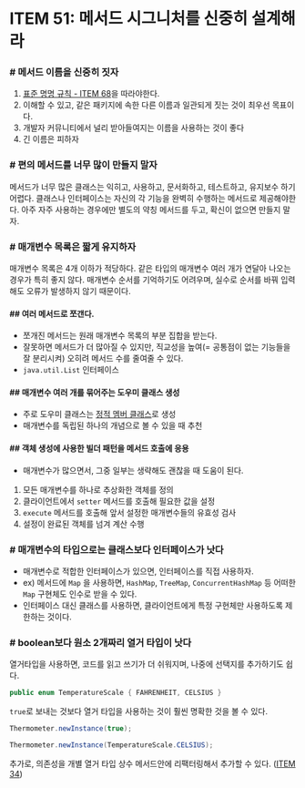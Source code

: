 # ITEM 51: 메서드 시그니처를 신중히 설계해라

### # 메서드 이름을 신중히 짓자

1. [표준 명명 규칙 - ITEM 68]()을 따라야한다.
2. 이해할 수 있고, 같은 패키지에 속한 다른 이름과 일관되게 짓는 것이 최우선 목표이다.
3. 개발자 커뮤니티에서 널리 받아들여지는 이름을 사용하는 것이 좋다
4. 긴 이름은 피하자

### # 편의 메서드를 너무 많이 만들지 말자

메서드가 너무 많은 클래스는 익히고, 사용하고, 문서화하고, 테스트하고, 유지보수 하기 어렵다.
클래스나 인터페이스는 자신의 각 기능을 완벽히 수행하는 메서드로 제공해야한다.
아주 자주 사용하는 경우에만 별도의 약칭 메서드를 두고, 확신이 없으면 만들지 말자.

### # 매개변수 목록은 짧게 유지하자

매개변수 목록은 4개 이하가 적당하다.
같은 타입의 매개변수 여러 개가 연달아 나오는 경우가 특히 좋지 않다. 매개변수 순서를 기억하기도 어려우며, 실수로 순서를 바꿔 입력해도 오류가 발생하지 않기 때문이다.

#### ## 여러 메서드로 쪼갠다.

- 쪼개진 메서드는 원래 매개변수 목록의 부분 집합을 받는다.
- 잘못하면 메서드가 더 많아질 수 있지만, 직교성을 높여(= 공통점이 없는 기능들을 잘 분리시켜) 오히려 메서드 수를 줄여줄 수 있다.
- `java.util.List` 인터페이스

#### ## 매개변수 여러 개를 묶어주는 도우미 클래스 생성

- 주로 도우미 클래스는 [정적 멤버 클래스](https://github.com/dh00023/TIL/blob/master/Java/effective_java/2021-02-14-favor-static-memeber.md)로 생성
- 매개변수를 독립된 하나의 개념으로 볼 수 있을 때 추천

#### ## 객체 생성에 사용한 빌더 패턴을 메서드 호출에 응용

- 매개변수가 많으면서, 그중 일부는 생략해도 괜찮을 때 도움이 된다.

1. 모든 매개변수를 하나로 추상화한 객체를 정의
2. 클라이언트에서 `setter` 메서드를 호출해 필요한 값을 설정
3. `execute` 메서드를 호출해 앞서 설정한 매개변수들의 유효성 검사
4. 설정이 완료된 객체를 넘겨 계산 수행

### # 매개변수의 타입으로는 클래스보다 인터페이스가 낫다

- 매개변수로 적합한 인터페이스가 있으면, 인터페이스를 직접 사용하자.
- ex) 메서드에 `Map` 을 사용하면, `HashMap`, `TreeMap`, `ConcurrentHashMap` 등 어떠한 `Map` 구현체도 인수로 받을 수 있다.
- 인터페이스 대신 클래스를 사용하면, 클라이언트에게 특정 구현체만 사용하도록 제한하는 것이다.

### # boolean보다 원소 2개짜리 열거 타입이 낫다

열거타입을 사용하면, 코드를 읽고 쓰기가 더 쉬워지며, 나중에 선택지를 추가하기도 쉽다.

```java
public enum TemperatureScale { FAHRENHEIT, CELSIUS }
```

`true`로 보내는 것보다 열거 타입을 사용하는 것이 훨씬 명확한 것을 볼 수 있다.

```java
Thermometer.newInstance(true);
```

```java
Thermometer.newInstance(TemperatureScale.CELSIUS);
```

추가로, 의존성을 개별 열거 타입 상수 메서드안에 리팩터링해서 추가할 수 있다. ([ITEM 34](https://github.com/dh00023/TIL/blob/master/Java/effective_java/2021-06-05-use-enum-type.md))